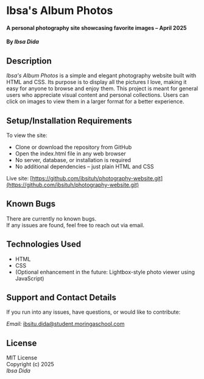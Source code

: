 # Ibsa's Album Photos  
#### A personal photography site showcasing favorite images – April 2025  
#### By *Ibsa Dida*

## Description  
*Ibsa's Album Photos* is a simple and elegant photography website built with HTML and CSS. Its purpose is to display all the pictures I love, making it easy for anyone to browse and enjoy them. This project is meant for general users who appreciate visual content and personal collections. Users can click on images to view them in a larger format for a better experience.

## Setup/Installation Requirements  
To view the site:

* Clone or download the repository from GitHub  
* Open the index.html file in any web browser  
* No server, database, or installation is required  
* No additional dependencies – just plain HTML and CSS

Live site: [https://github.com/ibsituh/photography-website.git](https://github.com/ibsituh/photography-website.git)

## Known Bugs  
There are currently no known bugs.  
If any issues are found, feel free to reach out via email.

## Technologies Used  
* HTML  
* CSS  
* (Optional enhancement in the future: Lightbox-style photo viewer using JavaScript)

## Support and Contact Details  
If you run into any issues, have questions, or would like to contribute:

*Email:* ibsitu.dida@student.moringaschool.com

## License  
MIT License  
Copyright (c) 2025  
*Ibsa Dida*